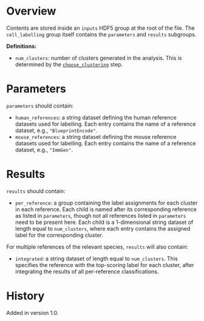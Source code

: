 # Overview

Contents are stored inside an `inputs` HDF5 group at the root of the file.
The `cell_labelling` group itself contains the `parameters` and `results` subgroups.

**Definitions:**

- `num_clusters`: number of clusters generated in the analysis.
  This is determined by the [`choose_clustering`](../choose_clustering/v1_0.md) step.

# Parameters

`parameters` should contain:

- `human_references`: a string dataset defining the human reference datasets used for labelling.
  Each entry contains the name of a reference dataset, e.g., `"BlueprintEncode"`.
- `mouse_references`: a string dataset defining the mouse reference datasets used for labelling.
  Each entry contains the name of a reference dataset, e.g., `"ImmGen"`.

# Results

`results` should contain:

- `per_reference`: a group containing the label assignments for each cluster in each reference.
  Each child is named after its corresponding reference as listed in `parameters`, though not all references listed in `parameters` need to be present here.
  Each child is a 1-dimensional string dataset of length equal to `num_clusters`, where each entry contains the assigned label for the corresponding cluster.

For multiple references of the relevant species, `results` will also contain:

- `integrated`: a string dataset of length equal to `num_clusters`.
  This specifies the reference with the top-scoring label for each cluster, after integrating the results of all per-reference classifications.

# History

Added in version 1.0.
